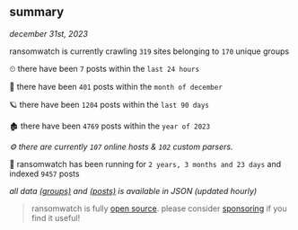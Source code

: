 
## summary
_december 31st, 2023_

ransomwatch is currently crawling `319` sites belonging to `170` unique groups

⏲ there have been `7` posts within the `last 24 hours`

🦈 there have been `401` posts within the `month of december`

🪐 there have been `1204` posts within the `last 90 days`

🏚 there have been `4769` posts within the `year of 2023`

_⚙️ there are currently `107` online hosts & `102` custom parsers._

🦕 ransomwatch has been running for `2 years, 3 months and 23 days` and indexed `9457` posts

_all data  [(groups)](http://ransomwhat.telemetry.ltd/groups) and [(posts)](http://ransomwhat.telemetry.ltd/posts) is available in JSON (updated hourly)_

> ransomwatch is fully [open source](https://github.com/joshhighet/ransomwatch#ransomwatch--). please consider [sponsoring](https://github.com/sponsors/joshhighet) if you find it useful!
